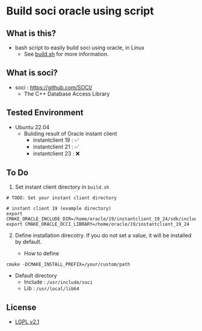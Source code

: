 # Build soci oracle using script

## What is this?

- bash script to easily build soci using oracle, in Linux
  - See [build.sh](build.sh) for more information. 

## What is soci?

- soci : https://github.com/SOCI/
  - The C++ Database Access Library

## Tested Environment

- Ubuntu 22.04
   - Buliding result of Oracle instant client
      - instantclient 19 : ✅
      - instantclient 21 : ✅
      - instantclient 23 : ❌ 

## To Do

1. Set instant client directory in `build.sh`

```
# TODO: Set your instant client directory

# instant client 19 (example directory)
export CMAKE_ORACLE_INCLUDE_DIR=/home/oracle/19/instantclient_19_24/sdk/include
export CMAKE_ORACLE_OCCI_LIBRARY=/home/oracle/19/instantclient_19_24
```

2. Define installation direcotry. If you do not set a value, it will be installed by default.

   - How to define

```
cmake -DCMAKE_INSTALL_PREFIX=/your/custom/path 
```

   - Default directory
        - Include : `/usr/include/soci`
        - Lib : `/usr/local/lib64`


## License

- [LGPL v2.1](LICENSE)


